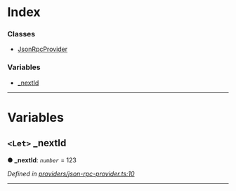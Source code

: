 

# Index

### Classes

* [JsonRpcProvider](../classes/_providers_json_rpc_provider_.jsonrpcprovider.md)

### Variables

* [_nextId](_providers_json_rpc_provider_.md#_nextid)

---

# Variables

<a id="_nextid"></a>

## `<Let>` _nextId

**● _nextId**: *`number`* = 123

*Defined in [providers/json-rpc-provider.ts:10](https://github.com/nearprotocol/nearlib/blob/be246a3/src.ts/providers/json-rpc-provider.ts#L10)*

___

